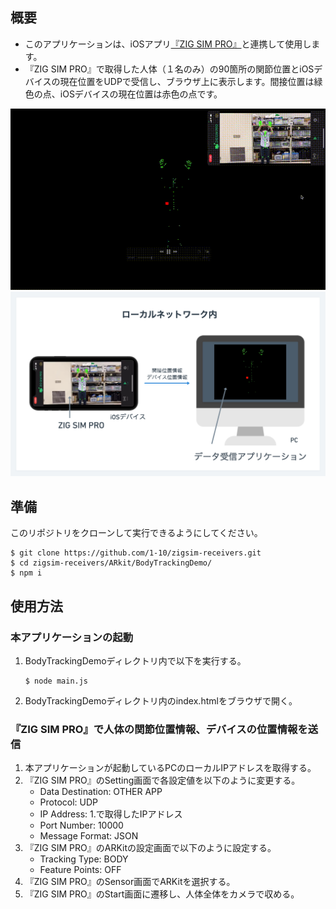## 概要
- このアプリケーションは、iOSアプリ[『ZIG SIM PRO』](https://apps.apple.com/us/app/zig-sim-pro/id1481556614)と連携して使用します。
- 『ZIG SIM PRO』で取得した人体（１名のみ）の90箇所の関節位置とiOSデバイスの現在位置をUDPで受信し、ブラウザ上に表示します。間接位置は緑色の点、iOSデバイスの現在位置は赤色の点です。

<img src="https://github.com/1-10/zigsim-receivers/blob/main/art/zigsim_body_demo.gif" width="600">

<img src="https://github.com/1-10/zigsim-receivers/blob/main/art/body_composition.png" width="600">

## 準備
このリポジトリをクローンして実行できるようにしてください。

```
$ git clone https://github.com/1-10/zigsim-receivers.git
$ cd zigsim-receivers/ARkit/BodyTrackingDemo/
$ npm i
```

## 使用方法
### 本アプリケーションの起動

1. BodyTrackingDemoディレクトリ内で以下を実行する。

    ```
    $ node main.js
    ```

1. BodyTrackingDemoディレクトリ内のindex.htmlをブラウザで開く。

### 『ZIG SIM PRO』で人体の関節位置情報、デバイスの位置情報を送信

1. 本アプリケーションが起動しているPCのローカルIPアドレスを取得する。
1. 『ZIG SIM PRO』のSetting画面で各設定値を以下のように変更する。
    - Data Destination: OTHER APP
    - Protocol: UDP
    - IP Address: 1.で取得したIPアドレス
    - Port Number: 10000
    - Message Format: JSON
1. 『ZIG SIM PRO』のARKitの設定画面で以下のように設定する。
    - Tracking Type: BODY
    - Feature Points: OFF
1. 『ZIG SIM PRO』のSensor画面でARKitを選択する。
1. 『ZIG SIM PRO』のStart画面に遷移し、人体全体をカメラで収める。
